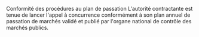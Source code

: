 Conformité des procédures au plan de passation
L'autorité contractante est tenue de lancer l'appel à concurrence
conformément à son plan annuel de passation de marchés validé et publié
par l'organe national de contrôle des marchés publics.